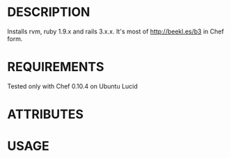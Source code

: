 DESCRIPTION
===========

Installs rvm, ruby 1.9.x and rails 3.x.x. It's most of http://beekl.es/b3 in Chef form.

REQUIREMENTS
============

Tested only with Chef 0.10.4 on Ubuntu Lucid

ATTRIBUTES
==========

USAGE
=====
